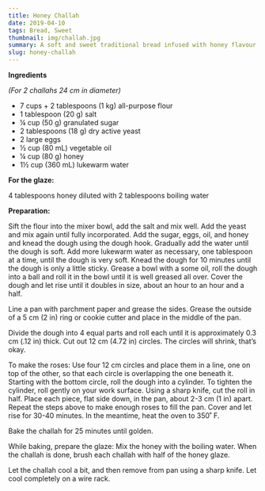 ```yaml
---
title: Honey Challah
date: 2019-04-10
tags: Bread, Sweet
thumbnail: img/challah.jpg
summary: A soft and sweet traditional bread infused with honey flavour. 
slug: honey-challah
---
```


__Ingredients__

_(For 2 challahs 24 cm in diameter)_

+ 7 cups + 2 tablespoons (1 kg) all-purpose flour
+ 1 tablespoon (20 g) salt
+ ¼ cup (50 g) granulated sugar
+ 2 tablespoons (18 g) dry active yeast
+ 2 large eggs
+ ½ cup (80 mL) vegetable oil
+ ¼ cup (80 g) honey
+ 1½ cup (360 mL) lukewarm water 

__For the glaze:__

4 tablespoons honey diluted with 2 tablespoons boiling water 

__Preparation:__

Sift the flour into the mixer bowl, add the salt and mix well. Add the yeast and mix again until fully incorporated. Add the sugar, eggs, oil, and honey and knead the dough using the dough hook. Gradually add the water until the dough is soft. Add more lukewarm water as necessary, one tablespoon at a time, until the dough is very soft. Knead the dough for 10 minutes until the dough is only a little sticky. Grease a bowl with a some oil, roll the dough into a ball and roll it in the bowl until it is well greased all over. Cover the dough and let rise until it doubles in size, about an hour to an hour and a half. 

Line a pan with parchment paper and grease the sides. Grease the outside of a 5 cm (2 in) ring or cookie cutter and place in the middle of the pan.  

Divide the dough into 4 equal parts and roll each until it is approximately 0.3 cm (.12 in) thick. Cut out 12 cm (4.72 in) circles. The circles will shrink, that’s okay. 

To make the roses: Use four 12 cm circles and place them in a line, one on top of the other, so that each circle is overlapping the one beneath it. Starting with the bottom circle, roll the dough into a cylinder. To tighten the cylinder, roll gently on your work surface. Using a sharp knife, cut the roll in half. Place each piece, flat side down, in the pan, about 2-3 cm (1 in) apart. Repeat the steps above to make enough roses to fill the pan. Cover and let rise for 30-40 minutes. In the meantime, heat the oven to 350˚ F. 

Bake the challah for 25 minutes until golden. 

While baking, prepare the glaze: Mix the honey with the boiling water. When the challah is done, brush each challah with half of the honey glaze. 

Let the challah cool a bit, and then remove from pan using a sharp knife. Let cool completely on a wire rack.
